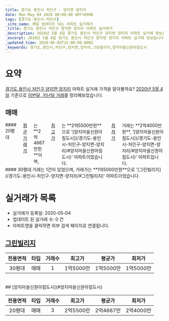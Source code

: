 ```yaml
---
title: 경기도 용인시 처인구 - 양지면 양지리
date: Mon May 04 2020 00:00:00 GMT+0900
tags: [경기도-용인시-처인구]
_site_name: 매일 업데이트 되는 아파트 실거래가
_title: 경기도 용인시 처인구 양지면 양지리 아파트 실거래가
_description: 2020년 5월 4일 경기도 용인시 처인구 양지면 양지리 아파트 실거래 정보입니다. 2건 아파트 정보가 있습니다.
_excerpt: 2020년 5월 4일 경기도 용인시 처인구 양지면 양지리 아파트 실거래 정보입니다. 2건 아파트 정보가 있습니다.
_updated_time: 2020-05-03T15:00:00.000Z
_keywords: 경기도,용인시,처인구,양지면,양지리,그린빌리지,양지마을신원아침도시
---
```





# 요약
<ins>경기도 용인시 처인구 양지면 양지리</ins> 아파트 실거래 가격을 알아볼까요? <ins>2020년 5월 4일</ins> 기준으로 <ins>이번달, 지난달 거래</ins>를 정리해보았습니다.

## 매매
<div class="container">
<div class="six columns" markdown="1">
#### 20평대
<ins>평균 거래가</ins>는 **2억4667만원**이며, <ins>최고가</ins>는 **2억5500만원**으로 '[양지마을신원아침도시](/경기도-용인시-처인구-양지면-양지리/#양지마을신원아침도시)' 아파트이었습니다. <ins>최저가</ins> 거래는 **2억4000만원**, '[양지마을신원아침도시](/경기도-용인시-처인구-양지면-양지리/#양지마을신원아침도시)' 아파트입니다.
</div>
<div class="six columns" markdown="1">
#### 30평대
거래는 1건이 있었으며, 거래가는 **1억5000만원**으로 '[그린빌리지](/경기도-용인시-처인구-양지면-양지리/#그린빌리지)' 아파트이었습니다.
</div>
</div>



# 실거래가 목록
- 실거래가 등록일: 2020-05-04
- 업데이트 된 실거래 수: 0 건
- 아파트명을 클릭하면 외부 검색 페이지로 연결됩니다.

## [그린빌리지](#그린빌리지)

|전용면적|타입|거래수|최고가|평균가|최저가|
|:---:|:---:|:---:|:---:|:---:|:---:|
|30평대|<span class="deal-type-1">매매</span>|1|1억5000만|1억5000만|1억5000만|

<br/>
## [양지마을신원아침도시](#양지마을신원아침도시)

|전용면적|타입|거래수|최고가|평균가|최저가|
|:---:|:---:|:---:|:---:|:---:|:---:|
|20평대|<span class="deal-type-1">매매</span>|3|2억5500만|2억4667만|2억4000만|

<br/>



